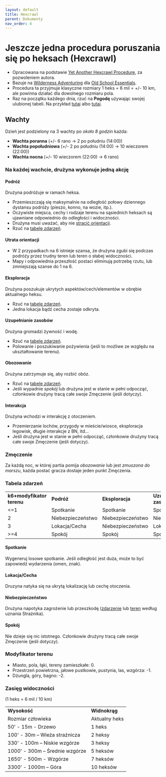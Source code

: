 ```yaml
---
layout: default
title: Hexcrawl
parent: Dokumenty
nav_order: 4
---
```


# Jeszcze jedna procedura poruszania się po heksach (Hexcrawl)

- Opracowana na podstawie [Yet Another Hexcrawl Procedure](https://dangerisreal.blogspot.com/2021/08/yet-another-hexcrawl-procedure-there-is.html), za pozwoleniem autora.
- Bazuje na [Wilderness Adventuring](https://oldschoolessentials.necroticgnome.com/srd/index.php/Wilderness_Adventuring) dla [Old School Essentials](https://www.drivethrurpg.com/product/272802/OldSchool-Essentials-Basic-Rules).
- Procedura ta przyjmuje klasyczne rozmiary 1 heks = 6 mil = +/- 10 km, ale powinna działać dla dowolnego rozmiaru pola.
- Raz na początku każdego dnia, rzuć na **Pogodę** używając swojej ulubionej tabeli. Na przykład [tutaj](https://ynasmidgard.blogspot.com/2019/02/simple-seasonal-weather-table.html) albo [tutaj](https://donjon.bin.sh/d20/weather/).

## Wachty

Dzień jest podzielony na 3 wachty po _około 8 godzin_ każda:

- **Wachta poranna** (+/- 6 rano -> 2 po południu (14:00))
- **Wachta popołudniowa** (+/- 2 po południu (14:00) -> 10 wieczorem (22:00))
- **Wachta nocna** (+/- 10 wieczorem (22:00) -> 6 rano)

### Na każdej wachcie, drużyna wykonuje jedną akcję  

#### Podróż

Drużyna podróżuje w ramach heksa.

- Przemieszczają się maksymalnie na odległość połowy dziennego dystansu podróży (pieszo, konno, na wozie, itp.).
- Oczywiste miejsca, cechy i rodzaje terenu na sąsiednich heksach są ujawniane odpowiednio do odległości i widoczności.
- Drużyna musi uważać, aby nie [stracić orientacji](./hexcrawl-procedures.md#utrata-orientacji).
- Rzuć na [tabelę zdarzeń](./hexcrawl-procedures.md/#tabela-zdarzeń).

#### Utrata orientacji

- W 2 przypadkach na 6 istnieje szansa, że drużyna zgubi się podczas podróży przez trudny teren lub teren o słabej widoczności.
- Mapy i odpowiednia przeszłość postaci eliminują potrzebę rzutu, lub zmniejszają szanse do 1 na 6.

#### Eksploracja

Drużyna poszukuje ukrytych aspektów/cech/elementów w obrębie aktualnego heksu.

- Rzuć na [tabelę zdarzeń](./hexcrawl-procedures.md/#tabela-zdarzeń).
- Jedna lokacja bądź cecha zostaje odkryta.

#### Uzupełnianie zasobów

Drużyna gromadzi żywność i wodę.

- Rzuć na [tabelę zdarzeń](./hexcrawl-procedures.md/#tabela-zdarzeń).
- Polowanie i poszukiwanie pożywienia (jeśli to możliwe ze względu na ukształtowanie terenu).

#### Obozowanie

Drużyna zatrzymuje się, aby rozbić obóz.

- Rzuć na [tabelę zdarzeń](./hexcrawl-procedures.md/#tabela-zdarzeń).
- Jeśli wypadnie _spokój_ lub drużyna jest w stanie w pełni odpocząć, członkowie drużyny tracą całe swoje Zmęczenie (jeśli dotyczy).

#### Interakcja

Drużyna wchodzi w interakcję z otoczeniem.

- Przemierzanie lochów, przygody w mieście/wiosce, eksploracja legowisk, długie interakcje z BN, itd...
- Jeśli drużyna jest w stanie w pełni odpocząć, członkowie drużyny tracą całe swoje Zmęczenie (jeśli dotyczy).

### Zmęczenie

Za każdą noc, w której partia pomija _obozowanie_ lub jest _zmuszona do marszu_, każda postać gracza dostaje jeden punkt Zmęczenia.

### Tabela zdarzeń

|                           |                   |                   |                          |                   |
| ------------------------- | ----------------- | ----------------- | ------------------------ | ----------------- |
| **k6+modyfikator terenu** | **Podróż**        | **Eksploracja**   | **Uzupełnianie zasobów** | **Obozowanie**    |
| <=1                       | Spotkanie         | Spotkanie         | Spotkanie                | Spotkanie         |
| 2                         | Niebezpieczeństwo | Niebezpieczeństwo | Niebezpieczeństwo        | Niebezpieczeństwo |
| 3                         | Lokacja/Cecha     | Niebezpieczeństwo | Lokacja/Cecha            | Spokój            |
| >=4                       | Spokój            | Spokój            | Spokój                   | Spokój            |

#### Spotkanie

Wygeneruj losowe spotkanie. Jeśli odległość jest duża, może to być zapowiedź wydarzenia (omen, znak).

#### Lokacja/Cecha

Druzyna natyka się na ukrytą lokalizację lub cechę otoczenia.

#### Niebezpieczeństwo

Drużyna napotyka zagrożenie lub przeszkodę ([zdarzenie](./hexcrawl-procedures.md/#tabela-zdarzeń) lub [teren](./hexcrawl-procedures.md/#modyfikator-terenu) według uznania Strażnika).

#### Spokój

Nie dzieje się nic istotnego. Członkowie drużyny tracą całe swoje Zmęczenie (jeśli dotyczy).

### Modyfikator terenu

- Miasto, pola, łąki, tereny zamieszkałe: 0.
- Przestrzeń powietrzna, jałowe pustkowie, pustynia, las, wzgórza: -1.
- Dżungla, góry, bagno: -2.

### Zasięg widoczności

(1 heks = 6 mil / 10 km)

|                                |               |
| ------------------------------ | ------------- |
| **Wysokość**                   | **Widnokrąg** |
| Rozmiar człowieka              | Aktualny heks |
| 50' - 15m - Drzewo             | 1 heks        |
| 100' - 30m – Wieża strażnicza  | 2 heksy       |
| 330' - 100m – Niskie wzgórze   | 3 heksy       |
| 1000' - 300m – Średnie wzgórze | 5 heksów      |
| 1650' - 500m - Wzgórze         | 7 heksów      |
| 3300' - 1000m – Góra           | 10 heksów     |
